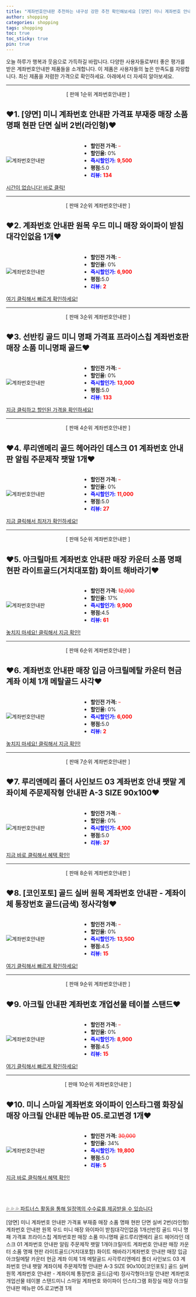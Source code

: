 ```yaml
---
title: "계좌번호안내판 추천하는 내구성 강한 추천 확인해보세요 [양면] 미니 계좌번호 안내판 가격표"
author: shopping
categories: shopping
tags: shopping
toc: true
toc_sticky: true
pin: true
---
```

오늘 하루가 행복과 웃음으로 가득하길 바랍니다. 다양한 사용자들로부터 좋은 평가를 받은 계좌번호안내판 제품들을 소개합니다. 이 제품은 사용자들의 높은 만족도를 자랑합니다. 최신 제품을 저렴한 가격으로 확인하세요. 아래에서 더 자세히 알아보세요.

---
<p class="toplist" style="margin: 0 auto; display: block; width: fit-content;">[ 판매 1순위 계좌번호안내판 ]</p>

<h2><strong>❤️1. [양면] 미니 계좌번호 안내판 가격표 부재중 매장 소품 명패 현판 단면 실버 2번(라인형)❤️</strong></h2>

<div style="display: flex; align-items: center;">
    <div style="flex: 0.4;">
        <img src="https://thumbnail10.coupangcdn.com/thumbnails/remote/230x230ex/image/vendor_inventory/6cb5/5a615b3dd817bc872a6eac243e5077a5a44b0bec6d97f3ab0cfe8dd25abc.jpg" alt="계좌번호안내판" style="max-width: 100%;">
    </div>
    <div style="flex: 0.6; margin-left: 10px;">
        <ul>
            <li><strong>할인전 가격:</strong> <del style="color: red;">-</del></li>
            <li><strong>할인율:</strong> 0%</li>
            <li><span style='color:blue'><strong>즉시할인가:</strong></span> <span style='color:red'><strong>9,500</strong></span></li>
            <li><strong>평점:</strong>5.0</li>
            <li><span style='color:blue'><strong>리뷰:</strong></span> <span style='color:red'><strong>134</strong></span></li>
        </ul>
    </div>
</div>
<div class="center">
    <a href="https://selin100587001.github.io?lptag=AF9450613&subid=githubio&pageKey=6912132139&traceid=V0-153&itemId=16661733111&vendorItemId=83845376193" class="myButton">
        시간이 없습니다! 바로 클릭!
    </a>
</div>


---
<p class="toplist" style="margin: 0 auto; display: block; width: fit-content;">[ 판매 2순위 계좌번호안내판 ]</p>

<h2><strong>❤️2. 계좌번호 안내판 원목 우드 미니 매장 와이파이 받침대각인없음 1개❤️</strong></h2>

<div style="display: flex; align-items: center;">
    <div style="flex: 0.4;">
        <img src="https://thumbnail9.coupangcdn.com/thumbnails/remote/230x230ex/image/vendor_inventory/08c7/0d71b32814ca2b4b58bda6dd3c8214fa64fe8fb3ef4c9a20ec704e5d5831.jpg" alt="계좌번호안내판" style="max-width: 100%;">
    </div>
    <div style="flex: 0.6; margin-left: 10px;">
        <ul>
            <li><strong>할인전 가격:</strong> <del style="color: red;">-</del></li>
            <li><strong>할인율:</strong> 0%</li>
            <li><span style='color:blue'><strong>즉시할인가:</strong></span> <span style='color:red'><strong>6,900</strong></span></li>
            <li><strong>평점:</strong>5.0</li>
            <li><span style='color:blue'><strong>리뷰:</strong></span> <span style='color:red'><strong>2</strong></span></li>
        </ul>
    </div>
</div>
<div class="center">
    <a href="https://selin100587001.github.io?lptag=AF9450613&subid=githubio&pageKey=8034544647&traceid=V0-153&itemId=22475623657&vendorItemId=89518281651" class="myButton">
        여기 클릭해서 빠르게 확인하세요!
    </a>
</div>


---
<p class="toplist" style="margin: 0 auto; display: block; width: fit-content;">[ 판매 3순위 계좌번호안내판 ]</p>

<h2><strong>❤️3. 선반킹 골드 미니 명패 가격표 프라이스칩 계좌번호판 매장 소품 미니명패 골드❤️</strong></h2>

<div style="display: flex; align-items: center;">
    <div style="flex: 0.4;">
        <img src="https://thumbnail10.coupangcdn.com/thumbnails/remote/230x230ex/image/vendor_inventory/59f6/d41eea5c0e388f65ebcb6525a5384cc7d5e4501bef8c06458a7d8a312b50.JPG" alt="계좌번호안내판" style="max-width: 100%;">
    </div>
    <div style="flex: 0.6; margin-left: 10px;">
        <ul>
            <li><strong>할인전 가격:</strong> <del style="color: red;">-</del></li>
            <li><strong>할인율:</strong> 0%</li>
            <li><span style='color:blue'><strong>즉시할인가:</strong></span> <span style='color:red'><strong>13,000</strong></span></li>
            <li><strong>평점:</strong>5.0</li>
            <li><span style='color:blue'><strong>리뷰:</strong></span> <span style='color:red'><strong>133</strong></span></li>
        </ul>
    </div>
</div>
<div class="center">
    <a href="https://selin100587001.github.io?lptag=AF9450613&subid=githubio&pageKey=1284631810&traceid=V0-153&itemId=2294213833&vendorItemId=70291213519" class="myButton">
        지금 클릭하고 할인된 가격을 확인하세요!
    </a>
</div>


---
<p class="toplist" style="margin: 0 auto; display: block; width: fit-content;">[ 판매 4순위 계좌번호안내판 ]</p>

<h2><strong>❤️4. 루리앤메리 골드 헤어라인 데스크 01 계좌번호 안내판 알림 주문제작 팻말 1개❤️</strong></h2>

<div style="display: flex; align-items: center;">
    <div style="flex: 0.4;">
        <img src="https://thumbnail10.coupangcdn.com/thumbnails/remote/230x230ex/image/vendor_inventory/534d/74a9f6a4909559f1f8d40a757a1119aaee56f01fc9742245ddd06670fe97.jpg" alt="계좌번호안내판" style="max-width: 100%;">
    </div>
    <div style="flex: 0.6; margin-left: 10px;">
        <ul>
            <li><strong>할인전 가격:</strong> <del style="color: red;">-</del></li>
            <li><strong>할인율:</strong> 0%</li>
            <li><span style='color:blue'><strong>즉시할인가:</strong></span> <span style='color:red'><strong>11,000</strong></span></li>
            <li><strong>평점:</strong>5.0</li>
            <li><span style='color:blue'><strong>리뷰:</strong></span> <span style='color:red'><strong>27</strong></span></li>
        </ul>
    </div>
</div>
<div class="center">
    <a href="https://selin100587001.github.io?lptag=AF9450613&subid=githubio&pageKey=7839665675&traceid=V0-153&itemId=21338558466&vendorItemId=88397012488" class="myButton">
        지금 클릭해서 최저가 확인하세요!
    </a>
</div>


---
<p class="toplist" style="margin: 0 auto; display: block; width: fit-content;">[ 판매 5순위 계좌번호안내판 ]</p>

<h2><strong>❤️5. 아크릴마트 계좌번호 안내판 매장 카운터 소품 명패 현판 라이트골드(거치대포함) 화이트 해바라기❤️</strong></h2>

<div style="display: flex; align-items: center;">
    <div style="flex: 0.4;">
        <img src="https://thumbnail7.coupangcdn.com/thumbnails/remote/230x230ex/image/vendor_inventory/2f50/2f5f092cf210f25296d23219ae39a748472a0fdb2b7aecd0d51f016d8c2a.jpg" alt="계좌번호안내판" style="max-width: 100%;">
    </div>
    <div style="flex: 0.6; margin-left: 10px;">
        <ul>
            <li><strong>할인전 가격:</strong> <del style="color: red;">12,000</del></li>
            <li><strong>할인율:</strong> 17%</li>
            <li><span style='color:blue'><strong>즉시할인가:</strong></span> <span style='color:red'><strong>9,900</strong></span></li>
            <li><strong>평점:</strong>4.5</li>
            <li><span style='color:blue'><strong>리뷰:</strong></span> <span style='color:red'><strong>61</strong></span></li>
        </ul>
    </div>
</div>
<div class="center">
    <a href="https://selin100587001.github.io?lptag=AF9450613&subid=githubio&pageKey=7621679620&traceid=V0-153&itemId=20208490121&vendorItemId=87298662149" class="myButton">
        놓치지 마세요! 클릭해서 지금 확인!
    </a>
</div>


---
<p class="toplist" style="margin: 0 auto; display: block; width: fit-content;">[ 판매 6순위 계좌번호안내판 ]</p>

<h2><strong>❤️6. 계좌번호 안내판 매장 입금 아크릴메탈 카운터 현금 계좌 이체 1개 메탈골드 사각❤️</strong></h2>

<div style="display: flex; align-items: center;">
    <div style="flex: 0.4;">
        <img src="https://thumbnail6.coupangcdn.com/thumbnails/remote/230x230ex/image/vendor_inventory/57d5/dddf9059ed584fc6bd6261eb7f847f5c5c16f78bba04541a16c31f46d82f.jpg" alt="계좌번호안내판" style="max-width: 100%;">
    </div>
    <div style="flex: 0.6; margin-left: 10px;">
        <ul>
            <li><strong>할인전 가격:</strong> <del style="color: red;">-</del></li>
            <li><strong>할인율:</strong> 0%</li>
            <li><span style='color:blue'><strong>즉시할인가:</strong></span> <span style='color:red'><strong>6,000</strong></span></li>
            <li><strong>평점:</strong>5.0</li>
            <li><span style='color:blue'><strong>리뷰:</strong></span> <span style='color:red'><strong>2</strong></span></li>
        </ul>
    </div>
</div>
<div class="center">
    <a href="https://selin100587001.github.io?lptag=AF9450613&subid=githubio&pageKey=8049112215&traceid=V0-153&itemId=22567920965&vendorItemId=89609793385" class="myButton">
        놓치지 마세요! 클릭해서 지금 확인!
    </a>
</div>


---
<p class="toplist" style="margin: 0 auto; display: block; width: fit-content;">[ 판매 7순위 계좌번호안내판 ]</p>

<h2><strong>❤️7. 루리앤메리 폴더 사인보드 03 계좌번호 안내 팻말 계좌이체 주문제작형 안내판 A-3 SIZE 90x100❤️</strong></h2>

<div style="display: flex; align-items: center;">
    <div style="flex: 0.4;">
        <img src="https://thumbnail7.coupangcdn.com/thumbnails/remote/230x230ex/image/vendor_inventory/b91c/ff5ffa9c06272d0a04fc4af9b3a36a91dc3dc10d60fe9bbfc3a1fd48a810.jpg" alt="계좌번호안내판" style="max-width: 100%;">
    </div>
    <div style="flex: 0.6; margin-left: 10px;">
        <ul>
            <li><strong>할인전 가격:</strong> <del style="color: red;">-</del></li>
            <li><strong>할인율:</strong> 0%</li>
            <li><span style='color:blue'><strong>즉시할인가:</strong></span> <span style='color:red'><strong>4,100</strong></span></li>
            <li><strong>평점:</strong>5.0</li>
            <li><span style='color:blue'><strong>리뷰:</strong></span> <span style='color:red'><strong>37</strong></span></li>
        </ul>
    </div>
</div>
<div class="center">
    <a href="https://selin100587001.github.io?lptag=AF9450613&subid=githubio&pageKey=7728078503&traceid=V0-153&itemId=20758916313&vendorItemId=87829123542" class="myButton">
        지금 바로 클릭해서 혜택 확인!
    </a>
</div>


---
<p class="toplist" style="margin: 0 auto; display: block; width: fit-content;">[ 판매 8순위 계좌번호안내판 ]</p>

<h2><strong>❤️8. [코인포토] 골드 실버 원목 계좌번호 안내판 - 계좌이체 통장번호 골드(금색) 정사각형❤️</strong></h2>

<div style="display: flex; align-items: center;">
    <div style="flex: 0.4;">
        <img src="https://thumbnail7.coupangcdn.com/thumbnails/remote/230x230ex/image/vendor_inventory/f778/d28506704cdcf01034685d93ae9e8480a9e7ce2517c5467bd264e090cecd.jpg" alt="계좌번호안내판" style="max-width: 100%;">
    </div>
    <div style="flex: 0.6; margin-left: 10px;">
        <ul>
            <li><strong>할인전 가격:</strong> <del style="color: red;">-</del></li>
            <li><strong>할인율:</strong> 0%</li>
            <li><span style='color:blue'><strong>즉시할인가:</strong></span> <span style='color:red'><strong>13,500</strong></span></li>
            <li><strong>평점:</strong>4.5</li>
            <li><span style='color:blue'><strong>리뷰:</strong></span> <span style='color:red'><strong>15</strong></span></li>
        </ul>
    </div>
</div>
<div class="center">
    <a href="https://selin100587001.github.io?lptag=AF9450613&subid=githubio&pageKey=7452830971&traceid=V0-153&itemId=19406843000&vendorItemId=86518740099" class="myButton">
        여기 클릭해서 빠르게 확인하세요!
    </a>
</div>


---
<p class="toplist" style="margin: 0 auto; display: block; width: fit-content;">[ 판매 9순위 계좌번호안내판 ]</p>

<h2><strong>❤️9. 아크릴 안내판 계좌번호 개업선물 테이블 스탠드❤️</strong></h2>

<div style="display: flex; align-items: center;">
    <div style="flex: 0.4;">
        <img src="https://thumbnail7.coupangcdn.com/thumbnails/remote/230x230ex/image/vendor_inventory/194c/641047d3a6d4520c9441d5c46245494ba5f68d5bc65706329f6b264988ed.jpeg" alt="계좌번호안내판" style="max-width: 100%;">
    </div>
    <div style="flex: 0.6; margin-left: 10px;">
        <ul>
            <li><strong>할인전 가격:</strong> <del style="color: red;">-</del></li>
            <li><strong>할인율:</strong> 0%</li>
            <li><span style='color:blue'><strong>즉시할인가:</strong></span> <span style='color:red'><strong>8,900</strong></span></li>
            <li><strong>평점:</strong>4.5</li>
            <li><span style='color:blue'><strong>리뷰:</strong></span> <span style='color:red'><strong>15</strong></span></li>
        </ul>
    </div>
</div>
<div class="center">
    <a href="https://selin100587001.github.io?lptag=AF9450613&subid=githubio&pageKey=7290983146&traceid=V0-153&itemId=18634927797&vendorItemId=85770157385" class="myButton">
        여기 클릭해서 빠르게 확인하세요!
    </a>
</div>


---
<p class="toplist" style="margin: 0 auto; display: block; width: fit-content;">[ 판매 10순위 계좌번호안내판 ]</p>

<h2><strong>❤️10. 미니 스마일 계좌번호 와이파이 인스타그램 화장실 매장 아크릴 안내판 메뉴판 05.로고변경 1개❤️</strong></h2>

<div style="display: flex; align-items: center;">
    <div style="flex: 0.4;">
        <img src="https://thumbnail9.coupangcdn.com/thumbnails/remote/230x230ex/image/vendor_inventory/efcb/9e89c9f65ffa9cdc231c382874c2a54bf5b5fbcf02a341b24e9e8e6656d8.jpg" alt="계좌번호안내판" style="max-width: 100%;">
    </div>
    <div style="flex: 0.6; margin-left: 10px;">
        <ul>
            <li><strong>할인전 가격:</strong> <del style="color: red;">30,000</del></li>
            <li><strong>할인율:</strong> 34%</li>
            <li><span style='color:blue'><strong>즉시할인가:</strong></span> <span style='color:red'><strong>19,800</strong></span></li>
            <li><strong>평점:</strong>5.0</li>
            <li><span style='color:blue'><strong>리뷰:</strong></span> <span style='color:red'><strong>5</strong></span></li>
        </ul>
    </div>
</div>
<div class="center">
    <a href="https://selin100587001.github.io?lptag=AF9450613&subid=githubio&pageKey=7513381928&traceid=V0-153&itemId=19691417442&vendorItemId=86796517743" class="myButton">
        지금 바로 클릭해서 혜택 확인!
    </a>
</div>

<br><br><br>[💦 💦 💦 파트너스 활동을 통해 일정액의 수수료를 제공받을 수 있습니다](https://link.coupang.com/a/bcpT2c)<br><br>[양면] 미니 계좌번호 안내판 가격표 부재중 매장 소품 명패 현판 단면 실버 2번(라인형)계좌번호 안내판 원목 우드 미니 매장 와이파이 받침대각인없음 1개선반킹 골드 미니 명패 가격표 프라이스칩 계좌번호판 매장 소품 미니명패 골드루리앤메리 골드 헤어라인 데스크 01 계좌번호 안내판 알림 주문제작 팻말 1개아크릴마트 계좌번호 안내판 매장 카운터 소품 명패 현판 라이트골드(거치대포함) 화이트 해바라기계좌번호 안내판 매장 입금 아크릴메탈 카운터 현금 계좌 이체 1개 메탈골드 사각루리앤메리 폴더 사인보드 03 계좌번호 안내 팻말 계좌이체 주문제작형 안내판 A-3 SIZE 90x100[코인포토] 골드 실버 원목 계좌번호 안내판 - 계좌이체 통장번호 골드(금색) 정사각형아크릴 안내판 계좌번호 개업선물 테이블 스탠드미니 스마일 계좌번호 와이파이 인스타그램 화장실 매장 아크릴 안내판 메뉴판 05.로고변경 1개